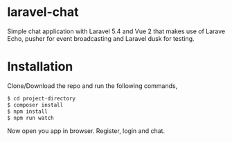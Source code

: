 # laravel-chat
Simple chat application with Laravel 5.4 and Vue 2 that makes use of Larave Echo, pusher for event broadcasting and Laravel dusk for testing.

# Installation
Clone/Download the repo and run the following commands,

```sh
$ cd project-directory
$ composer install
$ npm install
$ npm run watch
```

Now open you app in browser. Register, login and chat.
